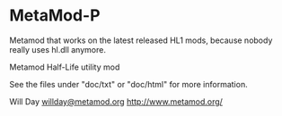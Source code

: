 # MetaMod-P
Metamod that works on the latest released HL1 mods, because nobody really uses hl.dll anymore.


Metamod Half-Life utility mod

See the files under "doc/txt" or "doc/html" for more information.

Will Day
willday@metamod.org
http://www.metamod.org/
